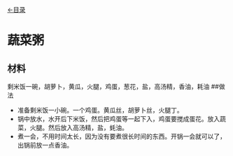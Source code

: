 [<-目录](index.md)
# 蔬菜粥
## 材料
剩米饭一碗，胡萝卜，黄瓜，火腿，鸡蛋，葱花，盐，高汤精，香油，耗油
##做法
* 准备剩米饭一小碗。一个鸡蛋。黄瓜丝，胡萝卜丝，火腿丁。
* 锅中放水，水开后下米饭，然后把鸡蛋等一起下入，鸡蛋要搅成蛋花。放入蔬菜，火腿。然后放入高汤精，盐，蚝油。
* 煮一会，不用时间太长，因为没有要煮很长时间的东西。开锅一会就可以了，出锅前放一点香油。

